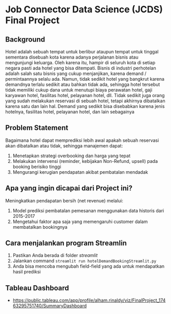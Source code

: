 # Job Connector Data Science (JCDS) Final Project


## Background
Hotel adalah sebuah tempat untuk berlibur ataupun tempat untuk tinggal sementara disebuah kota karena adanya perjalanan bisnis atau mengunjungi keluarga. Oleh karena itu, hampir di seluruh kota di setiap negara pasti ada hotel yang bisa ditempati. Bisnis di industri perhotelan adalah salah satu bisnis yang cukup menjanjikan, karena demand / permintaannya selalu ada. Namun, tidak sedikit hotel yang bangkrut karena demandnya terlalu sedikit atau bahkan tidak ada, sehingga hotel tersebut tidak memiliki cukup dana untuk menutupi biaya perawatan hotel, gaji karyawan hotel, fasilitas hotel, pelayanan hotel, dll. Tidak sedikit juga orang yang sudah melakukan reservasi di sebuah hotel, tetapi akhirnya dibatalkan karena satu dan lain hal. Demand yang sedikit bisa disebabkan karena jenis hotelnya, fasilitas hotel, pelayanan hotel, dan lain sebagainya

## Problem Statement
Bagaimana hotel dapat memprediksi lebih awal apakah sebuah reservasi akan dibatalkan atau tidak, sehingga manajemen dapat:

1. Menetapkan strategi overbooking dan harga yang tepat
2. Melakukan intervensi (reminder, kebijakan Non-Refund, upsell) pada booking berisiko tinggi
3. Mengurangi kerugian pendapatan akibat pembatalan mendadak

## Apa yang ingin dicapai dari Project ini?
Meningkatkan pendapatan bersih (net revenue) melalui:

1. Model prediksi pembatalan pemesanan menggunakan data historis dari 2015-2017
2. Mengetahui faktor apa saja yang memengaruhi customer dalam membatalkan bookingnya

## Cara menjalankan program Streamlin
1. Pastikan Anda berada di folder *streamlit*
2. Jalankan command `streamlit run hotelDemandBookingStreamlit.py`
3. Anda bisa mencoba mengubah field-field yang ada untuk mendapatkan hasil prediksi

## Tableau Dashboard
* https://public.tableau.com/app/profile/alham.rinaldy/viz/FinalProject_17463295751740/SummaryDashboard
